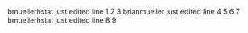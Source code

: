 bmuellerhstat just edited line 1
2
3
brianmueller just edited line 4
5
6
7
bmuellerhstat just edited line 8
9
